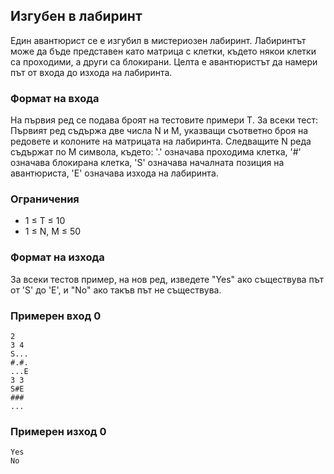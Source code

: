 ## Изгубен в лабиринт

Един авантюрист се е изгубил в мистериозен лабиринт. Лабиринтът може да бъде представен като матрица с клетки, където някои клетки са проходими, а други са блокирани. Целта е авантюристът да намери път от входа до изхода на лабиринта. 

### Формат на входа

На първия ред се подава броят на тестовите примери T. За всеки тест: Първият ред съдържа две числа N и M, указващи съответно броя на редовете и колоните на матрицата на лабиринта. Следващите N реда съдържат по M символа, където: '.' означава проходима клетка, '#' означава блокирана клетка, 'S' означава началната позиция на авантюриста, 'E' означава изхода на лабиринта. 

### Ограничения

- 1 ≤ T ≤ 10
- 1 ≤ N, M ≤ 50 

### Формат на изхода

За всеки тестов пример, на нов ред, изведете "Yes" ако съществува път от 'S' до 'E', и "No" ако такъв път не съществува. 

### Примерен вход 0

```
2 
3 4 
S... 
#.#. 
...E 
3 3 
S#E 
### 
... 
```

### Примерен изход 0

```
Yes 
No 
```
